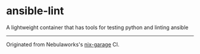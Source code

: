 # ansible-lint
A lightweight container that has tools for testing python and linting ansible

---------------
Originated from Nebulaworks's [nix-garage](https://github.com/Nebulaworks/nix-garage) CI.
